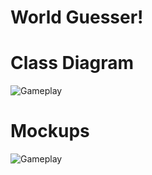 # World Guesser!

# Class Diagram

![Gameplay](https://github.com/LiamTGay/World-Guesser/blob/main/images/Diagram2.png?raw=true)

# Mockups

![Gameplay](https://github.com/LiamTGay/World-Guesser/blob/main/images/WorldImageForProject-removebg-preview.png?raw=true)
